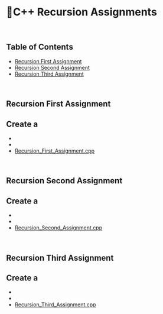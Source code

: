 # 📑C++ Recursion Assignments

</br>

## Table of Contents

- [Recursion First Assignment](#first)
- [Recursion Second Assignment](#second)
- [Recursion Third Assignment](#third)


</br>

<a name="first"/>

## Recursion First Assignment

Create a 
- 
- 
- 
- [Recursion_First_Assignment.cpp](https://github.com/daniel-slosar/cpp-assignments/blob/main/Assignments/Recursion/Recursion_First_assignment.cpp)

</br>

<a name="second"/>

## Recursion Second Assignment

Create a 
- 
- 
- 
- [Recursion_Second_Assignment.cpp](https://github.com/daniel-slosar/cpp-assignments/blob/main/Assignments/Recursion/Recursion_Second_assignment.cpp)
</br>

<a name="third"/>

## Recursion Third Assignment

Create a 
- 
- 
- 
- [Recursion_Third_Assignment.cpp](https://github.com/daniel-slosar/cpp-assignments/blob/main/Assignments/Recursion/Recursion_Third_assignment.cpp)


</br>
